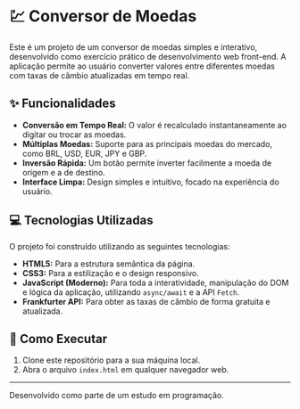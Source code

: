 # 💹 Conversor de Moedas

Este é um projeto de um conversor de moedas simples e interativo, desenvolvido como exercício prático de desenvolvimento web front-end. A aplicação permite ao usuário converter valores entre diferentes moedas com taxas de câmbio atualizadas em tempo real.

## ✨ Funcionalidades

- **Conversão em Tempo Real:** O valor é recalculado instantaneamente ao digitar ou trocar as moedas.
- **Múltiplas Moedas:** Suporte para as principais moedas do mercado, como BRL, USD, EUR, JPY e GBP.
- **Inversão Rápida:** Um botão permite inverter facilmente a moeda de origem e a de destino.
- **Interface Limpa:** Design simples e intuitivo, focado na experiência do usuário.

## 💻 Tecnologias Utilizadas

O projeto foi construído utilizando as seguintes tecnologias:

- **HTML5:** Para a estrutura semântica da página.
- **CSS3:** Para a estilização e o design responsivo.
- **JavaScript (Moderno):** Para toda a interatividade, manipulação do DOM e lógica da aplicação, utilizando `async/await` e a API `Fetch`.
- **Frankfurter API:** Para obter as taxas de câmbio de forma gratuita e atualizada.

## 🚀 Como Executar

1. Clone este repositório para a sua máquina local.
2. Abra o arquivo `index.html` em qualquer navegador web.

---

Desenvolvido como parte de um estudo em programação.
